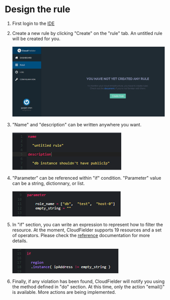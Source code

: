 # Design the rule

1. First login to the [IDE](https://ide.cloudfielder.com/)

2. Create a new rule by clicking "Create" on the "rule" tab. An untitled rule will be created for you.<br /><br />
![](https://raw.githubusercontent.com/VisualOps/cf-book/master/images/create_rule.png)

3. "Name" and "description" can be written anywhere you want.<br /><br />
![](https://raw.githubusercontent.com/VisualOps/cf-book/master/images/rule_name_desc.png)

4. "Parameter" can be referenced within "if" condition. "Parameter" value can be a string, dictionnary, or list.<br /><br />
![](https://raw.githubusercontent.com/VisualOps/cf-book/master/images/rule_param.png)

5. In "if" section, you can write an expression to represent how to filter the resource. At the moment, CloudFielder supports 19 resources and a set of operators. Please check the [reference](../reference/resource_type.md) documentation for more details.<br /><br />
![](https://raw.githubusercontent.com/VisualOps/cf-book/master/images/rule_if.png)

6. Finally, if any violation has been found, CloudFielder will notify you using the method defined in "do" section. At this time, only the action "email()" is available. More actions are being implemented.
